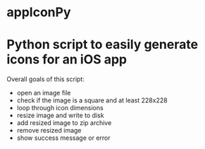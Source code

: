 # appIconPy
# Python script to easily generate icons for an iOS app

Overall goals of this script:

 * open an image file
 * check if the image is a square and at least 228x228
 * loop through icon dimensions
 * resize image and write to disk
 * add resized image to zip archive
 * remove resized image
 * show success message or error

